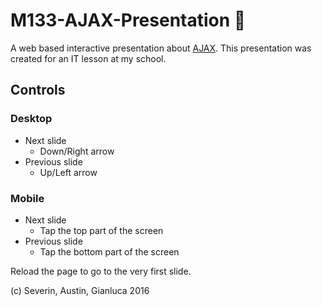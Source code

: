 # M133-AJAX-Presentation :rocket:
A web based interactive presentation about [AJAX](https://en.wikipedia.org/wiki/Ajax_(programming)). This presentation was created for an IT lesson at my school.

## Controls
### Desktop
* Next slide
  * Down/Right arrow
* Previous slide
  * Up/Left arrow


### Mobile
* Next slide
  * Tap the top part of the screen
* Previous slide
  * Tap the bottom part of the screen

Reload the page to go to the very first slide.

(c) Severin, Austin, Gianluca 2016
